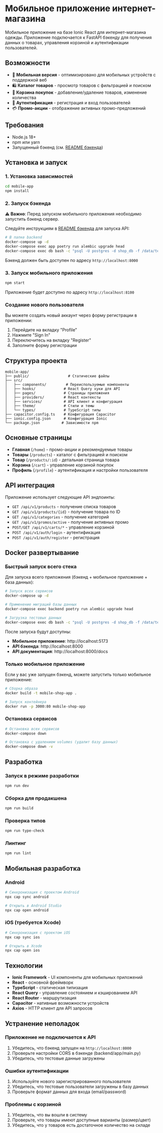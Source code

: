 # Мобильное приложение интернет-магазина

Мобильное приложение на базе Ionic React для интернет-магазина одежды. Приложение подключается к FastAPI бэкенду для получения данных о товарах, управления корзиной и аутентификации пользователей.

## Возможности

- 📱 **Мобильная версия** - оптимизировано для мобильных устройств с поддержкой веб
- 🛍️ **Каталог товаров** - просмотр товаров с фильтрацией и поиском
- 🛒 **Корзина покупок** - добавление/удаление товаров, изменение количества
- 👤 **Аутентификация** - регистрация и вход пользователей
- 💳 **Промо-акции** - отображение активных промо-предложений

## Требования

- Node.js 18+ 
- npm или yarn
- Запущенный бэкенд (см. [README бэкенда](../backend/README.md))

## Установка и запуск

### 1. Установка зависимостей

```bash
cd mobile-app
npm install
```

### 2. Запуск бэкенда

⚠️ **Важно**: Перед запуском мобильного приложения необходимо запустить бэкенд сервер.

Следуйте инструкциям в [README бэкенда](../backend/README.md) для запуска API:

```bash
# В папке backend
docker-compose up -d
docker-compose exec app poetry run alembic upgrade head
docker-compose exec db bash -c "psql -U postgres -d shop_db -f /data/test_data.sql"
```

Бэкенд должен быть доступен по адресу `http://localhost:8000`

### 3. Запуск мобильного приложения

```bash
npm start
```

Приложение будет доступно по адресу `http://localhost:8100`

### Создание нового пользователя

Вы можете создать новый аккаунт через форму регистрации в приложении:
1. Перейдите на вкладку "Profile" 
2. Нажмите "Sign In"
3. Переключитесь на вкладку "Register"
4. Заполните форму регистрации

## Структура проекта

```
mobile-app/
├── public/                  # Статические файлы
├── src/
│   ├── components/         # Переиспользуемые компоненты
│   ├── hooks/             # React Query хуки для API
│   ├── pages/             # Страницы приложения
│   ├── providers/         # React контексты
│   ├── services/          # API клиент и конфигурация
│   ├── theme/             # Стили и темы
│   └── types/             # TypeScript типы
├── capacitor.config.ts    # Конфигурация Capacitor
├── ionic.config.json      # Конфигурация Ionic
└── package.json          # Зависимости npm
```

## Основные страницы

- **Главная** (`/home`) - промо-акции и рекомендуемые товары
- **Товары** (`/products`) - каталог с фильтрацией и поиском
- **Товар** (`/products/:id`) - детальная страница товара
- **Корзина** (`/cart`) - управление корзиной покупок
- **Профиль** (`/profile`) - аутентификация и настройки пользователя

## API интеграция

Приложение использует следующие API эндпоинты:

- `GET /api/v1/products` - получение списка товаров
- `GET /api/v1/products/{id}` - получение товара по ID
- `GET /api/v1/categories` - получение категорий
- `GET /api/v1/promos/active` - получение активных промо
- `POST/GET /api/v1/carts/*` - управление корзиной
- `POST /api/v1/auth/login` - аутентификация
- `POST /api/v1/auth/register` - регистрация

## Docker развертывание

### Быстрый запуск всего стека

Для запуска всего приложения (бэкенд + мобильное приложение + база данных):

```bash
# Запуск всех сервисов
docker-compose up -d

# Применение миграций базы данных
docker-compose exec backend poetry run alembic upgrade head

# Загрузка тестовых данных
docker-compose exec db bash -c "psql -U postgres -d shop_db -f /data/test_data.sql"
```

После запуска будут доступны:
- **Мобильное приложение**: http://localhost:5173
- **API бэкенда**: http://localhost:8000
- **API документация**: http://localhost:8000/docs

### Только мобильное приложение

Если у вас уже запущен бэкенд, можете запустить только мобильное приложение:

```bash
# Сборка образа
docker build -t mobile-shop-app .

# Запуск контейнера
docker run -p 3000:80 mobile-shop-app
```

### Остановка сервисов

```bash
# Остановка всех сервисов
docker-compose down

# Остановка с удалением volumes (удалит базу данных)
docker-compose down -v
```

## Разработка

### Запуск в режиме разработки

```bash
npm run dev
```

### Сборка для продакшена

```bash
npm run build
```

### Проверка типов

```bash
npm run type-check
```

### Линтинг

```bash
npm run lint
```

## Мобильная разработка

### Android
```bash
# Синхронизация с проектом Android
npx cap sync android

# Открыть в Android Studio
npx cap open android
```

### iOS (требуется Xcode)
```bash
# Синхронизация с проектом iOS
npx cap sync ios

# Открыть в Xcode
npx cap open ios
```

## Технологии

- **Ionic Framework** - UI компоненты для мобильных приложений
- **React** - основной фреймворк
- **TypeScript** - статическая типизация
- **React Query** - управление состоянием и кэшированием API
- **React Router** - маршрутизация
- **Capacitor** - нативные возможности устройств
- **Axios** - HTTP клиент для API запросов

## Устранение неполадок

### Приложение не подключается к API

1. Убедитесь, что бэкенд запущен на `http://localhost:8000`
2. Проверьте настройки CORS в бэкенде (backend/app/main.py)
3. Убедитесь, что тестовые данные загружены

### Ошибки аутентификации

1. Используйте нового зарегистрированного пользователя
2. Убедитесь, что тестовые пользователи загружены в базу данных
3. Проверьте формат данных для входа (email/password)

### Проблемы с корзиной

1. Убедитесь, что вы вошли в систему
2. Проверьте, что товары имеют доступные варианты (размер/цвет)
3. Убедитесь, что у товаров есть достаточное количество на складе
